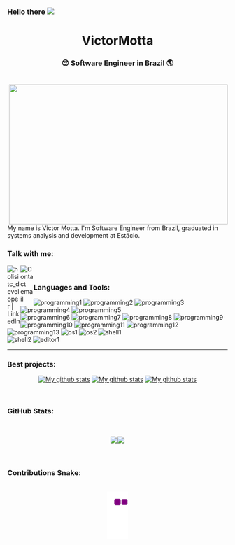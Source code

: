 <h3>Hello there <img src="https://github.com/TheDudeThatCode/TheDudeThatCode/blob/master/Assets/Hi.gif" width="24" /> </h3>



<div align="center">
  <h1>VictorMotta</h1>
  <h3>😎 Software Engineer in Brazil 🌎</h3><br>
</div>

<img  align="right" src="https://miro.medium.com/max/1000/1*dxbvVHJkUh5HagZ7HI0nFw.gif" width="500" height="320"/>

<p align="left">
My name is Victor Motta. I'm Software Engineer from Brazil, graduated in systems analysis and development at Estácio.
</p>

### Talk with me:


  
[<img align="left" alt="holisitc_developer | LinkedIn" width="30px" src="https://cdn-icons-png.flaticon.com/512/174/174857.png" />][linkedin]                         [<img align="left" alt="Contact email" width="30px" src="https://icon-library.com/images/gmail-icon-vector/gmail-icon-vector-3.jpg" />][gmail]
  


<br/>


<p>
  
### Languages and Tools:
  
<div align="left" width="50%">
  
<!-- <img align="left" alt="Visual Studio Code" width="40px" src="https://raw.githubusercontent.com/github/explore/80688e429a7d4ef2fca1e82350fe8e3517d3494d/topics/visual-studio-code/visual-studio-code.png" />
<img align="left" alt="HTML5" width="40px" src="https://raw.githubusercontent.com/github/explore/80688e429a7d4ef2fca1e82350fe8e3517d3494d/topics/html/html.png" />
<img align="left" alt="CSS3" width="40px" src="https://raw.githubusercontent.com/github/explore/80688e429a7d4ef2fca1e82350fe8e3517d3494d/topics/css/css.png" />
<img align="left" alt="CSharp" width="40px" src="https://raw.githubusercontent.com/github/explore/80688e429a7d4ef2fca1e82350fe8e3517d3494d/topics/csharp/csharp.png" />
<img align="left" alt="JavaScript" width="40px" src="https://raw.githubusercontent.com/github/explore/80688e429a7d4ef2fca1e82350fe8e3517d3494d/topics/javascript/javascript.png" />
<img align="left" alt="React" width="40px" src="https://raw.githubusercontent.com/github/explore/80688e429a7d4ef2fca1e82350fe8e3517d3494d/topics/react/react.png" />
<img align="left" alt="Node.js" width="40px" src="https://raw.githubusercontent.com/github/explore/80688e429a7d4ef2fca1e82350fe8e3517d3494d/topics/nodejs/nodejs.png" />
<img align="left" alt="python" width="40px" src="https://raw.githubusercontent.com/github/explore/80688e429a7d4ef2fca1e82350fe8e3517d3494d/topics/python/python.png" />
<img align="left" alt="flask" width="40px" src="https://static.javatpoint.com/tutorial/flask/images/flask-tutorial.png" />
<img align="left" alt="SQL" width="40px" src="https://raw.githubusercontent.com/github/explore/80688e429a7d4ef2fca1e82350fe8e3517d3494d/topics/sql/sql.png" />
<img align="left" alt="postgreSQL" width="40px" src="https://raw.githubusercontent.com/github/explore/80688e429a7d4ef2fca1e82350fe8e3517d3494d/topics/postgresql/postgresql.png" />
<img align="left" alt="Git" width="40px" src="https://git-scm.com/images/logos/downloads/Git-Icon-1788C.png" />
<img align="left" alt="GitHub" width="40px" src="https://icones.pro/wp-content/uploads/2021/06/icone-github-bleu.png" />
<img align="left" alt="Docker" width="40px" src="https://raw.githubusercontent.com/github/explore/80688e429a7d4ef2fca1e82350fe8e3517d3494d/topics/docker/docker.png" />
<img align="left" alt="Terminal" width="40px" src="https://raw.githubusercontent.com/github/explore/80688e429a7d4ef2fca1e82350fe8e3517d3494d/topics/terminal/terminal.png" /> -->

  
![programming1](https://img.shields.io/badge/HTML-239120?style=for-the-badge&logo=html5&logoColor=white&color=202020&labelColor=8205b3)                                 ![programming2](https://img.shields.io/badge/CSS-239120?&style=for-the-badge&logo=css3&logoColor=white&color=202020&labelColor=8205b3)
![programming3](https://img.shields.io/badge/C%23-239120?style=for-the-badge&logo=c-sharp&logoColor=white&color=202020&labelColor=8205b3)
![programming4](https://img.shields.io/badge/Python-3776AB?style=for-the-badge&logo=python&logoColor=white&color=202020&labelColor=8205b3)
![programming5](https://img.shields.io/badge/JavaScript-F7DF1E?style=for-the-badge&logo=javascript&logoColor=white&color=202020&labelColor=8205b3)  
![programming6](https://img.shields.io/badge/React-20232A?style=for-the-badge&logo=react&logoColor=white&color=202020&labelColor=8205b3)                                ![programming7](https://img.shields.io/badge/AngularJS-E23237?style=for-the-badge&logo=angularjs&logoColor=white&color=202020&labelColor=8205b3)
![programming8](https://img.shields.io/badge/PHP-777BB4?style=for-the-badge&logo=php&logoColor=white&color=202020&labelColor=8205b3)
![programming9](https://img.shields.io/badge/Node.js-43853D?style=for-the-badge&logo=node.js&logoColor=white&color=202020&labelColor=8205b3) <br>                       ![programming10](https://img.shields.io/badge/Shell_Script-121011?style=for-the-badge&logo=gnu-bash&logoColor=white&color=202020&labelColor=8205b3)                      ![programming11](https://img.shields.io/badge/MySQL-00000F?style=for-the-badge&logo=mysql&logoColor=white&color=202020&labelColor=8205b3)
![programming12](https://img.shields.io/badge/MongoDB-4EA94B?style=for-the-badge&logo=mongodb&logoColor=white&color=202020&labelColor=8205b3)
![programming13](https://img.shields.io/badge/Unity-100000?style=for-the-badge&logo=unity&logoColor=white&color=202020&labelColor=8205b3)                               ![os1](https://img.shields.io/badge/Windows-0078D6?style=for-the-badge&logo=windows&logoColor=white&color=202020&labelColor=8205b3)
![os2](https://img.shields.io/badge/Kali_Linux-557C94?style=for-the-badge&logo=kali-linux&logoColor=white&color=202020&labelColor=8205b3)                               ![shell1](https://img.shields.io/badge/powershell-5391FE?style=for-the-badge&logo=powershell&logoColor=white&color=202020&labelColor=8205b3) <br>
![shell2](https://img.shields.io/badge/windows%20terminal-4D4D4D?style=for-the-badge&logo=windows%20terminal&logoColor=white&color=202020&labelColor=8205b3)           ![editor1](https://img.shields.io/badge/Visual_Studio_Code-0078D4?style=for-the-badge&logo=visual%20studio%20code&logoColor=white&color=202020&labelColor=8205b3)
</div>
</p>

---
  





### Best projects:

<p>
<div align="center">
  
  [<img  width="33%" src="https://github-readme-stats.vercel.app/api/pin/?username=VictorMotta&repo=projeto5-batepapouol&show_icons=true&theme=transparent" alt="My github stats">][repUm]
  [<img  width="33%" src="https://github-readme-stats.vercel.app/api/pin/?username=VictorMotta&repo=Projeto_04_parrotsCardGame&show_icons=true&theme=transparent" alt="My github stats">][repDois]
  [<img  width="33%" src="https://github-readme-stats.vercel.app/api/pin/?username=VictorMotta&repo=assistente_virtual_em_python&show_icons=true&theme=transparent" alt="My github stats">][repTres]
  
</div></p>

<br/>



### GitHub Stats:
 
 <br />
<p align="center">
  <a><img height="120px" src="https://github-readme-stats.vercel.app/api?username=VictorMotta&show_icons=true&hide_title=true&show_icons=true&include_all_commits=true&count_private=true&line_height=20&theme=transparent" /><img height="120px" src="https://github-readme-stats.vercel.app/api/top-langs/?username=marcio-vot&layout=compact&hide_title=true&theme=transparent" /></a>

 </p>
 


<br/>



### Contributions Snake:

<p align="center">
  
  <br/>
<!-- ![snake gif](https://github.com/VictorMotta/VictorMotta/blob/output/github-contribution-grid-snake.gif) -->
  <img align="center" src="https://github.com/VictorMotta/VictorMotta/blob/output/github-contribution-grid-snake.gif">
  
</p>
  





[linkedin]: https://www.linkedin.com/in/victor-motta-371a34186/
[repUm]: https://github.com/VictorMotta/projeto5-batepapouol
[repDois]: https://github.com/VictorMotta/Projeto_04_parrotsCardGame
[repTres]: https://github.com/VictorMotta/assistente_virtual_em_python
[gmail]:mailto:victor.mottag@gmail.com
  
<!--
**VictorMotta/VictorMotta** is a ✨ _special_ ✨ repository because its `README.md` (this file) appears on your GitHub profile.

Here are some ideas to get you started:

- 🔭 I’m currently working on ...
- 🌱 I’m currently learning ...
- 👯 I’m looking to collaborate on ...
- 🤔 I’m looking for help with ...
- 💬 Ask me about ...
- 📫 How to reach me: ...
- 😄 Pronouns: ...
- ⚡ Fun fact: ...
-->
